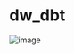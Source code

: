 # dw_dbt
![image](https://github.com/lucasfazzib/dw_dbt/assets/9930662/a346c668-fb36-4358-9067-c47ed989dff8)
